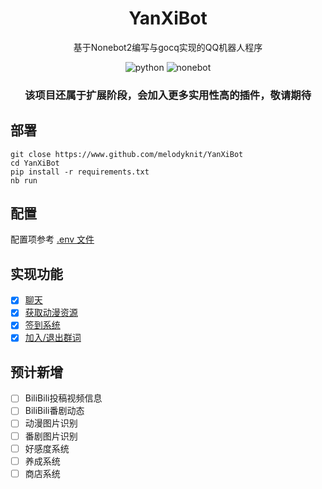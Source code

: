 <h1 align="center">YanXiBot</h1>
<p align="center">基于Nonebot2编写与gocq实现的QQ机器人程序</p>

<div align="center">
<img src="https://img.shields.io/badge/python-3.8+-blue" alt="python">
<img src="https://img.shields.io/badge/nonebot2-red" alt="nonebot">
<br/>
</div>

<h3 align="center">该项目还属于扩展阶段，会加入更多实用性高的插件，敬请期待</h3>

## 部署
```shell
git close https://www.github.com/melodyknit/YanXiBot
cd YanXiBot
pip install -r requirements.txt
nb run
```

## 配置
配置项参考 [.env 文件](./.env)

## 实现功能

- [x] [聊天](src/plugins/chat)
- [x] [获取动漫资源](src/plugins/animeres)
- [x] [签到系统](src/plugins)
- [x] [加入/退出群词](src/plugins/wecome)

## 预计新增

- [ ] BiliBili投稿视频信息
- [ ] BiliBili番剧动态
- [ ] 动漫图片识别
- [ ] 番剧图片识别
- [ ] 好感度系统
- [ ] 养成系统
- [ ] 商店系统
